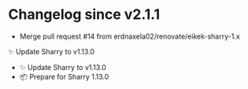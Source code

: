 # Changelog since v2.1.1
- Merge pull request #14 from erdnaxela02/renovate/eikek-sharry-1.x

✨ Update Sharry to v1.13.0 
- ✨ Update Sharry to v1.13.0 
- 📦 Prepare for Sharry 1.13.0 
